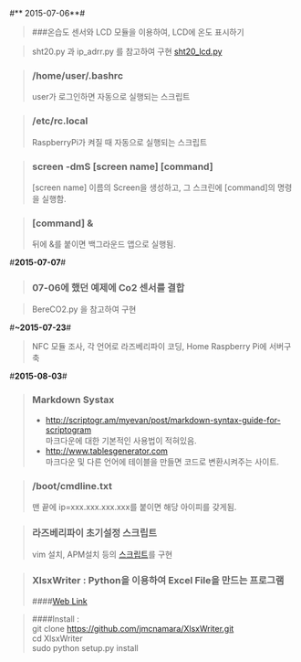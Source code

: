 #** 2015-07-06**#

> ###온습도 센서와 LCD 모듈을 이용하여, LCD에 온도 표시하기

> sht20.py 과 ip_adrr.py 를 참고하여 구현
> [sht20_lcd.py](https://github.com/hello920922/mgpark_keti/blob/master/sht20_lcd.py "sht20_lcd.py")

> ### /home/user/.bashrc
> user가 로그인하면 자동으로 실행되는 스크립트

> ### /etc/rc.local
> RaspberryPi가 켜질 때 자동으로 실행되는 스크립트

> ### screen -dmS [screen name] [command]
> [screen name] 이름의 Screen을 생성하고, 그 스크린에 [command]의 명령을 실행함.

> ### [command] &
> 뒤에 &를 붙이면 백그라운드 앱으로 실행됨.


#**2015-07-07**#

> ### 07-06에 했던 예제에 Co2 센서를 결합

> BereCO2.py 을 참고하여 구현


#**~2015-07-23**#

> NFC 모듈 조사, 각 언어로 라즈베리파이 코딩, Home Raspberry Pi에 서버구축

#**2015-08-03**#

> ### Markdown Systax
> - http://scriptogr.am/myevan/post/markdown-syntax-guide-for-scriptogram  
>  마크다운에 대한 기본적인 사용법이 적혀있음.  
> - http://www.tablesgenerator.com  
>  마크다운 및 다른 언어에 테이블을 만들면 코드로 변환시켜주는 사이트.  

> ### /boot/cmdline.txt
> 맨 끝에 ip=xxx.xxx.xxx.xxx를 붙이면 해당 아이피를 갖게됨.

> ### 라즈베리파이 초기설정 스크립트
> vim 설치, APM설치 등의 [스크립트](https://github.com/hello920922/InitializeScript/)를 구현

> ### XlsxWriter : Python을 이용하여 Excel File을 만드는 프로그램
> ####[Web Link](https://xlsxwriter.readthedocs.org/#)  
  
> ####Install :  
> git clone https://github.com/jmcnamara/XlsxWriter.git  
> cd XlsxWriter  
> sudo python setup.py install  
